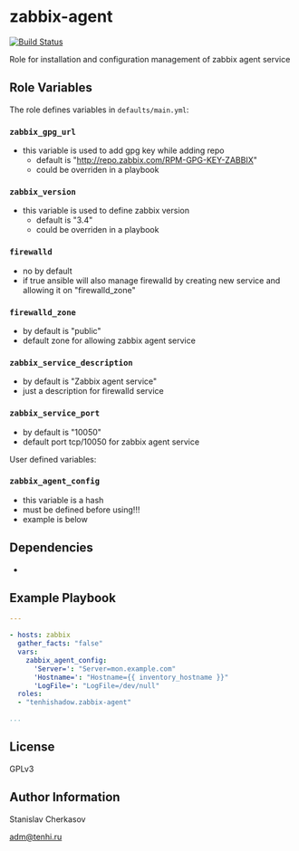 zabbix-agent
=========

[![Build Status](https://travis-ci.org/tenhishadow/zabbix-agent.svg?branch=master)](https://travis-ci.org/tenhishadow/zabbix-agent)

Role for installation and configuration management of zabbix agent service

Role Variables
--------------

The role defines variables in `defaults/main.yml`:

### `zabbix_gpg_url`
- this variable is used to add gpg key while adding repo
  - default is "http://repo.zabbix.com/RPM-GPG-KEY-ZABBIX"
  - could be overriden in a playbook

### `zabbix_version`
- this variable is used to define zabbix version
  - default is "3.4"
  - could be overriden in a playbook

### `firewalld`
- no by default 
- if true ansible will also manage firewalld by creating new service and allowing it on "firewalld_zone"

### `firewalld_zone`
- by default is "public"
- default zone for allowing zabbix agent service

### `zabbix_service_description`
- by default is "Zabbix agent service"
- just a description for firewalld service

### `zabbix_service_port`
- by default is "10050"
- default port tcp/10050 for zabbix agent service

User defined variables:
### `zabbix_agent_config`
- this variable is a hash
- must be defined before using!!!
- example is below

Dependencies
------------

-

Example Playbook
----------------

```yaml
---

- hosts: zabbix
  gather_facts: "false"
  vars:
    zabbix_agent_config:
      'Server=': "Server=mon.example.com"
      'Hostname=': "Hostname={{ inventory_hostname }}"
      'LogFile=': "LogFile=/dev/null"
  roles:
  - "tenhishadow.zabbix-agent"

...
```

License
-------

GPLv3

Author Information
------------------

Stanislav Cherkasov

adm@tenhi.ru

